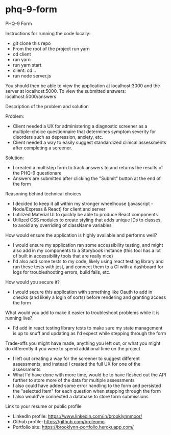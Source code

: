 # phq-9-form
PHQ-9 Form


Instructions for running the code locally:
- git clone this repo
- From the root of the project run yarn
- cd client
- run yarn
- run yarn start
- client: cd ..
- run node server.js

You should then be able to view the application at localhost:3000 and the server at localhost:5000. To view the submitted answers: localhost:5000/answers


Description of the problem and solution

Problem:
- Client needed a UX for administering a diagnostic screener as a multiple-choice questionnaire that determines symptom severity for disorders such as depression, anxiety, etc.
- Client needed a way to easily suggest standardized clinical assessments after completing a screener.

Solution:
- I created a multistep form to track answers to and returns the results of the PHQ-9 questionare
- Answers are submitted after clicking the "Submit" button at the end of the form

Reasoning behind technical choices
- I decided to keep it all within my stronger wheelhouse (javascript - Node/Express & React) for client and server
- I utilized Material UI to quickly be able to produce React components
- Utilized CSS modules to create styling that adds unique IDs to classes, to avoid any overriding of className variables


How would ensure the application is highly available and performs well?
- I would ensure my application ran some accessibility testing, and might also add in my components to a Storybook instance (this tool has a lot of built in accessibility tools that are really nice)
- I'd also add some tests to my code, likely using react testing library and run these tests with jest, and connect them to a CI with a dashboard for logs for troubleshooting errors, build fails, etc.

How would you secure it?
- I would secure this application with something like Oauth to add in checks (and likely a login of sorts) before rendering and granting access the form

What would you add to make it easier to troubleshoot problems while it is running live?
- I'd add in react testing library tests to make sure my state management is up to snuff and updating as I'd expect while stepping through the form

Trade-offs you might have made, anything you left out, or what you might do differently if you were to spend additional time on the project
- I left out creating a way for the screener to suggest different assessments, and instead I created the full UX for one of the assessments
- What I'd have done with more time, would be to have fleshed out the API further to store more of the data for multiple assessments
- I also could have added some error handling to the form and persisted the "selected Item" for each question when stepping through the form
- I also would've connected a database to store form submissions

Link to your resume or public profile
- LinkedIn profile: https://www.linkedin.com/in/brooklynnmoor/
- Github profile: https://github.com/broleomo
- Portfolio site: https://brooklynn-portfolio.herokuapp.com/
